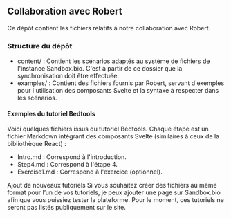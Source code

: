## Collaboration avec Robert

Ce dépôt contient les fichiers relatifs à notre collaboration avec Robert.

### Structure du dépôt

- content/ : Contient les scénarios adaptés au système de fichiers de l'instance Sandbox.bio. C'est à partir de ce dossier que la synchronisation doit être effectuée.
- examples/ : Contient des fichiers fournis par Robert, servant d'exemples pour l'utilisation des composants Svelte et la syntaxe à respecter dans les scénarios.

#### Exemples du tutoriel Bedtools
Voici quelques fichiers issus du tutoriel Bedtools. Chaque étape est un fichier Markdown intégrant des composants Svelte (similaires à ceux de la bibliothèque React) :

- Intro.md : Correspond à l'introduction.
- Step4.md : Correspond à l'étape 4.
- Exercise1.md : Correspond à l'exercice (optionnel).

Ajout de nouveaux tutoriels
Si vous souhaitez créer des fichiers au même format pour l’un de vos tutoriels, je peux ajouter une page sur Sandbox.bio afin que vous puissiez tester la plateforme. Pour le moment, ces tutoriels ne seront pas listés publiquement sur le site.